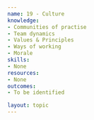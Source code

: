 ```yaml
---
name: 19 - Culture
knowledge:
- Communities of practise
- Team dynamics
- Values & Principles
- Ways of working
- Morale
skills:
- None
resources:
- None
outcomes:
- To be identified

layout: topic
---
```

